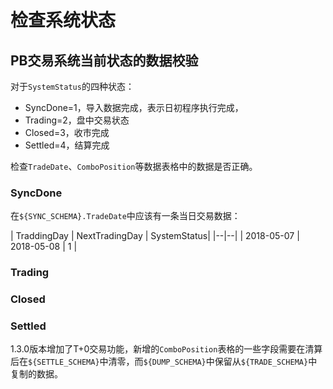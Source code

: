 ﻿
# 检查系统状态

## PB交易系统当前状态的数据校验

对于`SystemStatus`的四种状态：
- SyncDone=1，导入数据完成，表示日初程序执行完成，
- Trading=2，盘中交易状态
- Closed=3，收市完成
- Settled=4，结算完成

检查`TradeDate`、`ComboPosition`等数据表格中的数据是否正确。

### SyncDone

在`${SYNC_SCHEMA}.TradeDate`中应该有一条当日交易数据：

  | TraddingDay | NextTradingDay | SystemStatus|
  |--|--|
  | 2018-05-07 | 2018-05-08 | 1 | 

### Trading

### Closed



### Settled

1.3.0版本增加了T+0交易功能，新增的`ComboPosition`表格的一些字段需要在清算后在`${SETTLE_SCHEMA}`中清零，而`${DUMP_SCHEMA}`中保留从`${TRADE_SCHEMA}`中复制的数据。
